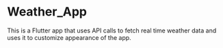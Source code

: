 # Weather_App
This is a Flutter app that uses API calls to fetch real time weather data and uses it to customize appearance of the app.
